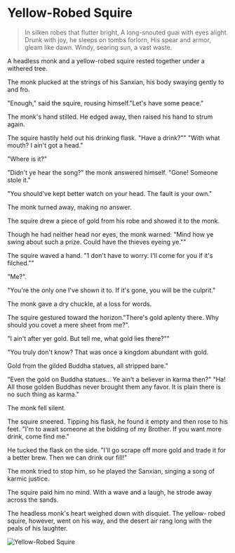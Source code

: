 # Yellow-Robed Squire

> In silken robes that flutter bright,
> A long-snouted guai with eyes alight.
> Drunk with joy, he sleeps on tombs forlorn,
> His spear and armor, gleam like dawn.
> Windy, searing sun, a vast waste.

A headless monk and a yellow-robed squire rested together under a
withered tree.

The monk plucked at the strings of his Sanxian, his body swaying gently to
and fro.

"Enough," said the squire, rousing himself."Let's have some peace."

The monk's hand stilled. He edged away, then raised his hand to strum
again.

The squire hastily held out his drinking flask. "Have a drink?""
"With what mouth? I ain't got a head."

"Where is it?"

"Didn't ye hear the song?" the monk answered himself. "Gone! Someone
stole it."

"You should've kept better watch on your head. The fault is your own."

The monk turned away, making no answer.

The squire drew a piece of gold from his robe and showed it to the monk.

Though he had neither head nor eyes, the monk warned: "Mind how ye
swing about such a prize. Could have the thieves eyeing ye.""

The squire waved a hand. "1 don't have to worry. I'll come for you if it's
filched.""

"Me?".

"You're the only one I've shown it to. If it's gone, you will be the culprit."

The monk gave a dry chuckle, at a loss for words.

The squire gestured toward the horizon."There's gold aplenty there. Why
should you covet a mere sheet from me?".

"I ain't after yer gold. But tell me, what gold lies there?""

"You truly don't know? That was once a kingdom abundant with gold.

Gold from the gilded Buddha statues, all stripped bare."

"Even the gold on Buddha statues... Ye ain't a believer in karma then?"
"Ha! All those golden Buddhas never brought them any favor. It is plain
there is no such thing as karma."

The monk fell silent.

The squire sneered. Tipping his flask, he found it empty and then rose to
his feet. "I'm to await someone at the bidding of my Brother. If you want
more drink, come find me."

He tucked the flask on the side. "I'll go scrape off more gold and trade it
for a better brew. Then we can drink our fill!"

The monk tried to stop him, so he played the Sanxian, singing a song of
karmic justice.

The squire paid him no mind. With a wave and a laugh, he strode away
across the sands.

The headless monk's heart weighed down with disquiet. The yellow-
robed squire, however, went on his way, and the desert air rang long with
the peals of his laughter.

![Yellow-Robed Squire](/image-20240828220500156.png)